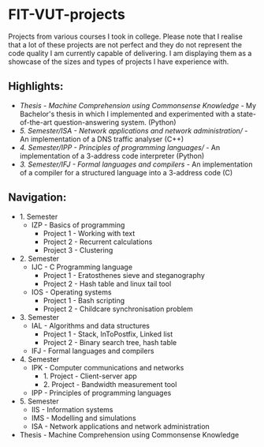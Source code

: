 # FIT-VUT-projects
Projects from various courses I took in college. Please note that I realise that a lot of these projects are not perfect and they do not represent the code quality I am currently capable of delivering. I am displaying them as a showcase of the sizes and types of projects I have experience with.

## Highlights:
- *Thesis - Machine Comprehension using Commonsense Knowledge* - My Bachelor's thesis in which I implemented and experimented with a state-of-the-art question-answering system. (Python)
- *5\. Semester/ISA - Network applications and network administration/* - An implementation of a DNS traffic analyser (C++)
- *4\. Semester/IPP - Principles of programming languages/* - An implementation of a 3-address code interpreter (Python)
- *3\. Semester/IFJ - Formal languages and compilers* - An implementation of a compiler for a structured language into a 3-address code (C)

## Navigation:
- 1\. Semester
  - IZP - Basics of programming
    - Project 1 - Working with text
    - Project 2 - Recurrent calculations
    - Project 3 - Clustering
- 2\. Semester
  - IJC - C Programming language
    - Project 1 - Eratosthenes sieve and steganography
    - Project 2 - Hash table and linux tail tool
  - IOS - Operating systems
    - Project 1 - Bash scripting
    - Project 2 - Childcare synchronisation problem
- 3\. Semester
  - IAL - Algorithms and data structures
    - Project 1 - Stack, InToPostfix, Linked list
    - Project 2 - Binary search tree, hash table
  - IFJ - Formal languages and compilers
- 4\. Semester
  - IPK - Computer communications and networks
    - 1\. Project - Client-server app
    - 2\. Project - Bandwidth measurement tool
  - IPP - Principles of programming languages
- 5\. Semester
  - IIS - Information systems
  - IMS - Modelling and simulations
  - ISA - Network applications and network administration
- Thesis - Machine Comprehension using Commonsense Knowledge
